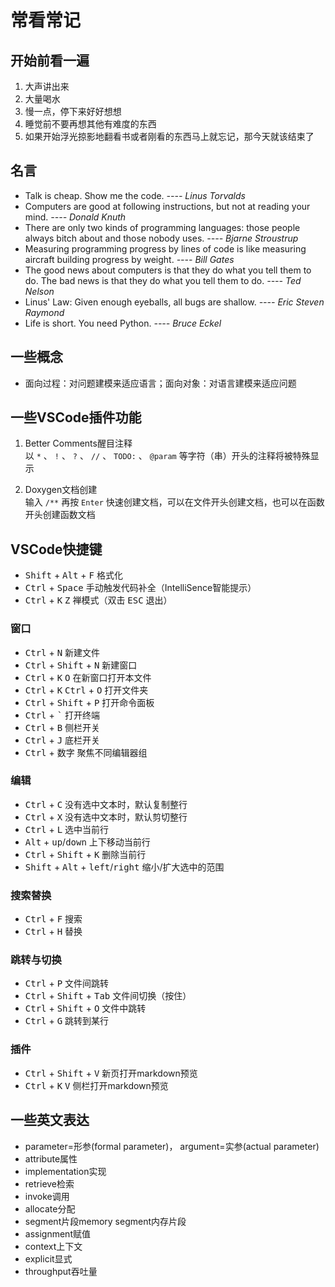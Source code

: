 # 常看常记

## 开始前看一遍

1. 大声讲出来
2. 大量喝水
3. 慢一点，停下来好好想想
4. 睡觉前不要再想其他有难度的东西
5. 如果开始浮光掠影地翻看书或者刚看的东西马上就忘记，那今天就该结束了

## 名言

* Talk is cheap. Show me the code. *---- Linus Torvalds*
* Computers are good at following instructions, but not at reading your mind. *---- Donald Knuth*
* There are only two kinds of programming languages: those people always bitch about and those nobody uses. *---- Bjarne Stroustrup*
* Measuring programming progress by lines of code is like measuring aircraft building progress by weight. *---- Bill Gates*
* The good news about computers is that they do what you tell them to do. The bad news is that they do what you tell them to do. *---- Ted Nelson*
* Linus' Law: Given enough eyeballs, all bugs are shallow. *---- Eric Steven Raymond*
* Life is short. You need Python. *---- Bruce Eckel*

## 一些概念

* 面向过程：对问题建模来适应语言；面向对象：对语言建模来适应问题

## 一些VSCode插件功能

1. Better Comments醒目注释  
    以 `*` 、 `!` 、 `?` 、 `//` 、 `TODO:` 、 `@param` 等字符（串）开头的注释将被特殊显示

2. Doxygen文档创建  
    输入 `/**` 再按 `Enter` 快速创建文档，可以在文件开头创建文档，也可以在函数开头创建函数文档

## VSCode快捷键

* <kbd>Shift</kbd> + <kbd>Alt</kbd> + <kbd>F</kbd> 格式化
* <kbd>Ctrl</kbd> + <kbd>Space</kbd> 手动触发代码补全（IntelliSence智能提示）
* <kbd>Ctrl</kbd> + <kbd>K</kbd> <kbd>Z</kbd> 禅模式（双击 <kbd>ESC</kbd> 退出）

### 窗口

* <kbd>Ctrl</kbd> + <kbd>N</kbd> 新建文件
* <kbd>Ctrl</kbd> + <kbd>Shift</kbd> + <kbd>N</kbd> 新建窗口
* <kbd>Ctrl</kbd> + <kbd>K</kbd> <kbd>O</kbd> 在新窗口打开本文件
* <kbd>Ctrl</kbd> + <kbd>K</kbd> <kbd>Ctrl</kbd> + <kbd>O</kbd> 打开文件夹
* <kbd>Ctrl</kbd> + <kbd>Shift</kbd> + <kbd>P</kbd> 打开命令面板
* <kbd>Ctrl</kbd> + <kbd>`</kbd> 打开终端
* <kbd>Ctrl</kbd> + <kbd>B</kbd> 侧栏开关
* <kbd>Ctrl</kbd> + <kbd>J</kbd> 底栏开关
* <kbd>Ctrl</kbd> + 数字 聚焦不同编辑器组

### 编辑

* <kbd>Ctrl</kbd> + <kbd>C</kbd> 没有选中文本时，默认复制整行
* <kbd>Ctrl</kbd> + <kbd>X</kbd> 没有选中文本时，默认剪切整行
* <kbd>Ctrl</kbd> + <kbd>L</kbd> 选中当前行
* <kbd>Alt</kbd> + <kbd>up</kbd>/<kbd>down</kbd> 上下移动当前行
* <kbd>Ctrl</kbd> + <kbd>Shift</kbd> + <kbd>K</kbd> 删除当前行
* <kbd>Shift</kbd> + <kbd>Alt</kbd> + <kbd>left</kbd>/<kbd>right</kbd> 缩小/扩大选中的范围

### 搜索替换

* <kbd>Ctrl</kbd> + <kbd>F</kbd> 搜索
* <kbd>Ctrl</kbd> + <kbd>H</kbd> 替换

### 跳转与切换

* <kbd>Ctrl</kbd> + <kbd>P</kbd> 文件间跳转
* <kbd>Ctrl</kbd> + <kbd>Shift</kbd> + <kbd>Tab</kbd> 文件间切换（按住）
* <kbd>Ctrl</kbd> + <kbd>Shift</kbd> + <kbd>O</kbd> 文件中跳转
* <kbd>Ctrl</kbd> + <kbd>G</kbd> 跳转到某行

### 插件

* <kbd>Ctrl</kbd> + <kbd>Shift</kbd> + <kbd>V</kbd> 新页打开markdown预览
* <kbd>Ctrl</kbd> + <kbd>K</kbd> <kbd>V</kbd> 侧栏打开markdown预览

## 一些英文表达

* parameter=形参(formal parameter)， argument=实参(actual parameter)
* attribute属性
* implementation实现
* retrieve检索
* invoke调用
* allocate分配
* segment片段memory segment内存片段
* assignment赋值
* context上下文
* explicit显式
* throughput吞吐量
